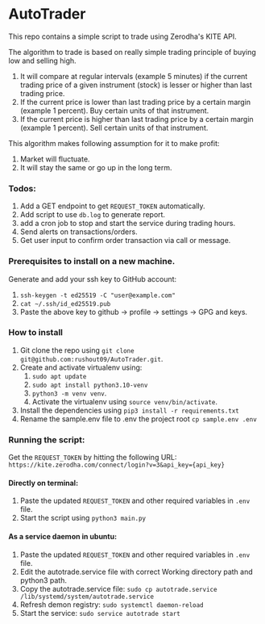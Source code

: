 # AutoTrader

This repo contains a simple script to trade using Zerodha's KITE API. 

The algorithm to trade is based on really simple trading principle of buying low and selling high.
1. It will compare at regular intervals (example 5 minutes) if the current trading price of a given instrument (stock) is lesser or higher than last trading price.
2. If the current price is lower than last trading price by a certain margin (example 1 percent). Buy certain units of that instrument.
3. If the current price is higher than last trading price by a certain margin (example 1 percent). Sell certain units of that instrument.

This algorithm makes following assumption for it to make profit:
1. Market will fluctuate.
2. It will stay the same or go up in the long term.


### Todos:

1. Add a GET endpoint to get `REQUEST_TOKEN` automatically.
2. Add script to use `db.log` to generate report.
3. add a cron job to stop and start the service during trading hours.
4. Send alerts on transactions/orders.
5. Get user input to confirm order transaction via call or message.

### Prerequisites to install on a new machine.

Generate and add your ssh key to GitHub account:
   1. `ssh-keygen -t ed25519 -C "user@example.com"`
   2. `cat ~/.ssh/id_ed25519.pub`
   3. Paste the above key to github -> profile -> settings -> GPG and keys.

### How to install

1. Git clone the repo using `git clone git@github.com:rushout09/AutoTrader.git`.
2. Create and activate virtualenv using:
   1. `sudo apt update`
   2. `sudo apt install python3.10-venv`
   3. `python3 -m venv venv`.
   4. Activate the virtualenv using `source venv/bin/activate`.
3. Install the dependencies using `pip3 install -r requirements.txt`
4. Rename the sample.env file to .env the project root `cp sample.env .env`

### Running the script:

Get the `REQUEST_TOKEN` by hitting the following URL: `https://kite.zerodha.com/connect/login?v=3&api_key={api_key}`


#### Directly on terminal:
1. Paste the updated `REQUEST_TOKEN` and other required variables in `.env` file.
2. Start the script using `python3 main.py`

#### As a service daemon in ubuntu:
1. Paste the updated `REQUEST_TOKEN` and other required variables in `.env` file.
2. Edit the autotrade.service file with correct Working directory path and python3 path.
3. Copy the autotrade.service file: `sudo cp autotrade.service /lib/systemd/system/autotrade.service`
4. Refresh demon registry: `sudo systemctl daemon-reload`
5. Start the service: `sudo service autotrade start`